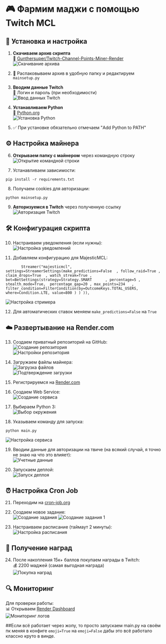 # 🎮 Фармим маджи с помощью Twitch MCL

## 🔧 Установка и настройка

1. **Скачиваем архив скрипта**  
🔗 [Gunthersuper/Twitch-Channel-Points-Miner-Render](https://github.com/Gunthersuper/Twitch-Channel-Points-Miner-Render)  
![Скачивание архива](https://drive.google.com/uc?export=view&id=15DmKrSUYUgNZHNs4FpDvF6jg8wJ0OfHT)

2. 📁 Распаковываем архив в удобную папку и редактируем `mainsetup.py`

3. **Вводим данные Twitch**  
🔑 Логин и пароль (при необходимости)  
![Ввод данных Twitch](https://drive.google.com/uc?export=view&id=1w1-8qXz7hBh3CYtoXDVf-sr5uk--6Z6f)

4. **Устанавливаем Python**  
🐍 [Python.org](https://www.python.org/downloads/)  
![Установка Python](https://drive.google.com/uc?export=view&id=1KqDScUUPZJw925WVPFOssvZ6ajiUj7JH)

5. ✅ При установке обязательно отмечаем "Add Python to PATH"

## ⚙️ Настройка майнера

6. **Открываем папку с майнером** через командную строку  
![Открытие командной строки](https://drive.google.com/uc?export=view&id=1W9pi1V5OrU1TcI0Z2woMk8kTVQ7ixxZj)

7. Устанавливаем зависимости:
```
pip install -r requirements.txt
```

8. Получаем cookies для авторизации:
```
python mainsetup.py
```

9. **Авторизуемся в Twitch** через полученную ссылку  
![Авторизация Twitch](https://drive.google.com/uc?export=view&id=1j7Y937FohYK7QCH0ql1Wb-0tPPikPqDu)

## 🛠 Конфигурация скрипта

10. Настраиваем уведомления (если нужны):  
![Настройка уведомлений](https://drive.google.com/uc?export=view&id=1lTTP_NMT3b4tfwKr9nVTGmUzWTRsob_d)

11. Добавляем конфигурацию для MajesticMCL:
```
       Streamer("majesticmcl", settings=StreamerSettings(make_predictions=False  , follow_raid=True , claim_drops=True  , watch_streak=True , bet=BetSettings(strategy=Strategy.SMART      , percentage=5 , stealth_mode=True,  percentage_gap=20 , max_points=234   , filter_condition=FilterCondition(by=OutcomeKeys.TOTAL_USERS,      where=Condition.LTE, value=800 ) ) )),
```
![Настройка стримера](https://drive.google.com/uc?export=view&id=14M99pesUSnC8oHVLV0vrPHWeEOL_mO8H)

12. Для автоматических ставок меняем `make_predictions=False` на `True`

## ☁️ Развертывание на Render.com

13. Создаем приватный репозиторий на GitHub:  
![Создание репозитория](https://drive.google.com/uc?export=view&id=1V8yNpA_clw9OHfv_LJNDHwowel_o_CqU)  
![Настройки репозитория](https://drive.google.com/uc?export=view&id=1hFYONMax9t5d-qlSTRE53xBuQug3YohI)

14. Загружаем файлы майнера:  
![Загрузка файлов](https://drive.google.com/uc?export=view&id=1GQvJsp0xysuOHTC-QVueeemhHL2oz2VN)  
![Подтверждение загрузки](https://drive.google.com/uc?export=view&id=1Pc8CK8o1fnJUm1yNythLjfnqveVIIdv2)

15. Регистрируемся на [Render.com](https://render.com)

16. Создаем Web Service:  
![Создание сервиса](https://drive.google.com/uc?export=view&id=18efAROz9rOEP4peKejWCH1He40RXIDhx)

17. Выбираем Python 3:  
![Выбор окружения](https://drive.google.com/uc?export=view&id=1T7aw15EYEPWdjo26HLsYT8aUMNQRytqA)

18. Указываем команду для запуска:
```
python main.py
```
![Настройка сервиса](https://drive.google.com/uc?export=view&id=1F_F_AOikOhDNgWE9Os0pYcx7yKzJ7vRo)

19. Вводим данные для авторизации на твиче (на всякий случай, я точно не знаю на что это влияет):  
![Учетные данные](https://drive.google.com/uc?export=view&id=1aNm2Otc5cNiQ0xwHVdy7V1LaACmVhjqB)

20. Запускаем деплой:  
![Запуск деплоя](https://drive.google.com/uc?export=view&id=1Si-kk4bjNb2XgpLSdtfasjswcOEJmh7D)

## ⏰ Настройка Cron Job

21. Переходим на [cron-job.org](https://cron-job.org)

22. Создаем новое задание:  
![Создание задания](https://drive.google.com/uc?export=view&id=1QG4dkEhlFD_6hNeSmfwWiTpOqF9Sv7XR)
![Создание задания 1](https://drive.google.com/uc?export=view&id=1y_3qUVKnJ2Eo7NQORCYTnHQyDJQX33p3)

24. Настраиваем расписание (таймаут 2 минуты):  
![Настройка расписания](https://drive.google.com/uc?export=view&id=1_rd09JIG5uEKVa37fw0vaCMfPUlAe_hu)

## 🎁 Получение наград

24. После накопления 15к+ баллов покупаем награды в Twitch:  
💰 2200 маджей (самая выгодная награда)  
![Покупка наград](https://drive.google.com/uc?export=view&id=1BE4QMY83ZXEuuFVYdnpN_3e0NZeQpUEB)

## 🔍 Мониторинг

Для проверки работы:  
📊 Открываем [Render Dashboard](https://dashboard.render.com)  
![Мониторинг логов](https://drive.google.com/uc?export=view&id=1aYDyJAtv9BHXL-KnIR3uP8CTqutQYadY)



##Если всё работает через жопу, то просто запускаем main.py на своём пк меняя в конфиге `emoji=True` на `emoji=False` дабы это всё работало классно круто в винде.
